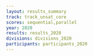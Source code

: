 ```yaml
---
layout: results_summary
track: track_unsat_core
scores: sequential,parallel
year: 2020
results: results_2020
divisions: divisions_2020
participants: participants_2020
---
```

